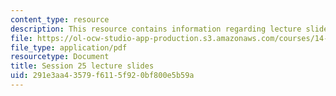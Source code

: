 ```yaml
---
content_type: resource
description: This resource contains information regarding lecture slide 25.
file: https://ol-ocw-studio-app-production.s3.amazonaws.com/courses/14-581-international-economics-i-spring-2013/291e3aa43579f6115f920bf800e5b59a_MIT14_581S13_Lecslides25.pdf
file_type: application/pdf
resourcetype: Document
title: Session 25 lecture slides
uid: 291e3aa4-3579-f611-5f92-0bf800e5b59a
---
```

